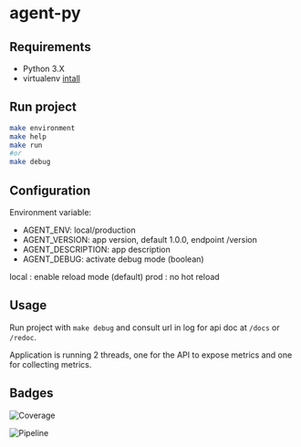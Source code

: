 # agent-py

## Requirements

- Python 3.X
- virtualenv [intall](https://virtualenv.pypa.io/en/latest/installation.html)

## Run project

```sh
make environment
make help
make run
#or
make debug
```

## Configuration

Environment variable:

- AGENT_ENV: local/production
- AGENT_VERSION: app version, default 1.0.0, endpoint /version
- AGENT_DESCRIPTION: app description
- AGENT_DEBUG: activate debug mode (boolean)

local : enable reload mode (default)
prod : no hot reload

## Usage

Run project with `make debug` and consult url in log for api doc at `/docs` or `/redoc`.

Application is running 2 threads, one for the API to expose metrics and one for collecting metrics.
## Badges
![Coverage](https://devops.telecomste.fr/printerfaceadmin/2024-25/group8/ia-groupe-8/badges/add-branch-coverage/coverage.svg?job=coverage)

![Pipeline](https://devops.telecomste.fr/printerfaceadmin/2024-25/group8/ia-groupe-8/badges/add-branch-coverage/pipeline.svg)